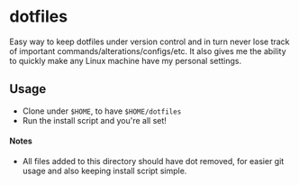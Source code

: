 # dotfiles
Easy way to keep dotfiles under version control and in turn never lose track of important commands/alterations/configs/etc.
It also gives me the ability to quickly make any Linux machine have my personal settings.
  
## Usage
- Clone under `$HOME`, to have `$HOME/dotfiles`
- Run the install script and you're all set!
  
#### Notes
- All files added to this directory should have dot removed, for easier git usage and also keeping install script simple.
